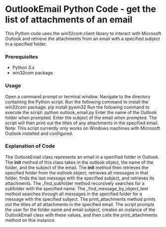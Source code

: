 # OutlookEmail Python Code - get the list of attachments of an email
This Python code uses the win32com.client library to interact with Microsoft Outlook and retrieve the attachments from an email with a specified subject in a specified folder.

### Prerequisites
- Python 3.x
- win32com package

### Usage
Open a command prompt or terminal window.
Navigate to the directory containing the Python script.
Run the following command to install the win32com package: pip install pywin32
Run the following command to execute the script: python outlook_email.py
Enter the name of the Outlook folder when prompted.
Enter the subject of the email when prompted.
The script will then print out the titles of any attachments in the specified email.
Note: This script currently only works on Windows machines with Microsoft Outlook installed and configured.

### Explanation of Code
The OutlookEmail class represents an email in a specified folder in Outlook.
The __init__ method of this class takes in the outlook object, the name of the folder, and the subject of the email.
The __init__ method then retrieves the specified folder from the outlook object, retrieves all messages in that folder, finds the last message with the specified subject, and retrieves its attachments.
The _find_subfolder method recursively searches for a subfolder with the specified name.
The _find_message_by_object_text method searches through all messages in the specified folder for a message with the specified subject.
The print_attachments method prints out the titles of all attachments in the specified email.
The script prompts the user for the folder name and email subject, creates an instance of the OutlookEmail class with these values, and then calls the print_attachments method on this instance.


